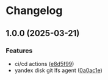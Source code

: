 # Changelog

## 1.0.0 (2025-03-21)


### Features

* ci/cd actions ([e8d5f99](https://github.com/alxarno/yadlfs/commit/e8d5f99789f49085d3a661252692c1bb5c5ee783))
* yandex disk git lfs agent ([0a0ac1e](https://github.com/alxarno/yadlfs/commit/0a0ac1ec997124c9de073aa092556f4289d0bf47))
